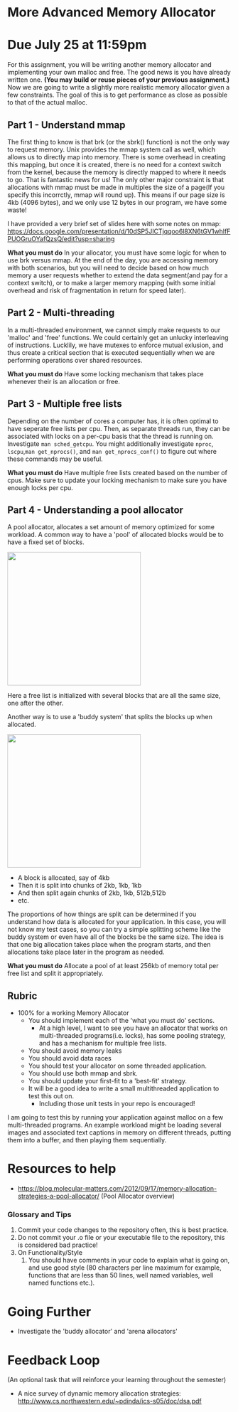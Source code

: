 # More Advanced Memory Allocator

# Due July 25 at 11:59pm

For this assignment, you will be writing another memory allocator and implementing your own malloc and free. The good news is you have already written one. **(You may build or reuse pieces of your previous assignment.)** Now we are going to write a slightly more realistic memory allocator given a few constraints. The goal of this is to get performance as close as possible to that of the actual malloc.  

## Part 1 - Understand mmap

The first thing to know is that brk (or the sbrk() function) is not the only way to request memory. Unix provides the mmap system call as well, which allows us to directly map into memory. There is some overhead in creating this mapping, but once it is created, there is no need for a context switch from the kernel, because the memory is directly mapped to where it needs to go. That is fantastic news for us! The only other major constraint is that allocations with mmap must be made in multiples the size of a page(If you specify this incorrctly, mmap will round up). This means if our page size is 4kb (4096 bytes), and we only use 12 bytes in our program, we have some waste!

I have provided a very brief set of slides here with some notes on mmap: https://docs.google.com/presentation/d/10dSP5JICTjqqoo6l8XN6tGV1whlfFPUOGruOYafQzsQ/edit?usp=sharing

**What you must do** In your allocator, you must have some logic for when to use brk versus mmap. At the end of the day, you are accessing memory with both scenarios, but you will need to decide based on how much memory a user requests whether to extend the data segment(and pay for a context switch), or to make a larger memory mapping (with some initial overhead and risk of fragmentation in return for speed later).

## Part 2 - Multi-threading

In a multi-threaded environment, we cannot simply make requests to our 'malloc' and 'free' functions. We could certainly get an unlucky interleaving of instructions. Lucklily, we have mutexes to enforce mutual exlusion, and thus create a critical section that is executed sequentially when we are performing operations over shared resources.

**What you must do** Have some locking mechanism that takes place whenever their is an allocation or free.

## Part 3 - Multiple free lists

Depending on the number of cores a computer has, it is often optimal to have seperate free lists per cpu. Then, as separate threads run, they can be associated with locks on a per-cpu basis that the thread is running on. Investigate `man sched_getcpu`. You might additionally investigate `nproc`, `lscpu`,`man get_nprocs()`, and `man get_nprocs_conf()` to figure out where these commands may be useful.

**What you must do** Have multiple free lists created based on the number of cpus. Make sure to update your locking mechanism to make sure you have enough locks per cpu.

## Part 4 - Understanding a pool allocator

A pool allocator, allocates a set amount of memory optimized for some workload. A common way to have a 'pool' of allocated blocks would be to have a fixed set of blocks.

<img align="middle" src="https://3.bp.blogspot.com/-bzESt0SePCg/VriOTcYStBI/AAAAAAAAAIQ/wxPV4jCV644/s640/Segregated%2BFree%2BList.png" width="300px">

Here a free list is initialized with several blocks that are all the same size, one after the other.

Another way is to use a 'buddy system' that splits the blocks up when allocated.

<img align="middle" src="https://3.bp.blogspot.com/-DmVK0LYjtKE/VrilzVwb0_I/AAAAAAAAAIg/A0IQ5ifTF7w/s1600/Buddy-Memory-System.gif" width ="300px">

- A block is allocated, say of 4kb
- Then it is split into chunks of 2kb, 1kb, 1kb
- And then split again chunks of 2kb, 1kb, 512b,512b
- etc.

The proportions of how things are split can be determined if you understand how data is allocated for your application. In this case, you will not know my test cases, so you can try a simple splitting scheme like the buddy system or even have all of the blocks be the same size. The idea is that one big allocation takes place when the program starts, and then allocations take place later in the program as needed.

**What you must do** Allocate a pool of at least 256kb of memory total per free list and split it appropriately.

## Rubric

- 100% for a working Memory Allocator
  - You should implement each of the 'what you must do' sections.
    - At a high level, I want to see you have an allocator that works on multi-threaded programs(i.e. locks), has some pooling strategy, and has a mechanism for multiple free lists.
  - You should avoid memory leaks
  - You should avoid data races
  - You should test your allocator on some threaded application.
  - You should use both mmap and sbrk.
  - You should update your first-fit to a 'best-fit' strategy.
  - It will be a good idea to write a small multithreaded application to test this out on.
    - Including those unit tests in your repo is encouraged!
  
I am going to test this by running your application against malloc on a few multi-threaded programs. An example workload might be loading several images and associated text captions in memory on different threads, putting them into a buffer, and then playing them sequentially.
     
# Resources to help
- https://blog.molecular-matters.com/2012/09/17/memory-allocation-strategies-a-pool-allocator/ (Pool Allocator overview)

### Glossary and Tips
1. Commit your code changes to the repository often, this is best practice.
2. Do not commit your .o file or your executable file to the repository, this is considered bad practice!
3. On Functionality/Style
	1. You should have comments in your code to explain what is going on, and use good style (80 characters per line maximum for example, functions that are less than 50 lines, well named variables, well named functions etc.).

# Going Further

- Investigate the 'buddy allocator' and 'arena allocators'

# Feedback Loop

(An optional task that will reinforce your learning throughout the semester)

- A nice survey of dynamic memory allocation strategies: http://www.cs.northwestern.edu/~pdinda/ics-s05/doc/dsa.pdf
